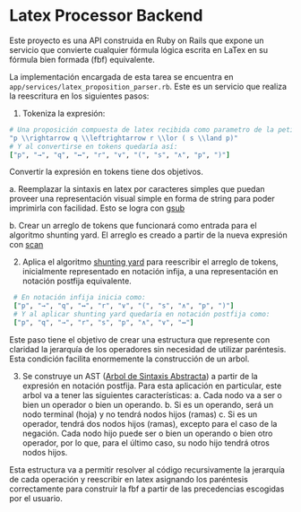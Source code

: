 # Latex Processor Backend

Este proyecto es una API construida en Ruby on Rails que expone un servicio que convierte cualquier fórmula lógica
escrita en LaTex en su fórmula bien formada (fbf) equivalente.

La implementación encargada de esta tarea se encuentra en `app/services/latex_proposition_parser.rb`. Este es un servicio
que realiza la reescritura en los siguientes pasos:
1. Tokeniza la expresión:

  ```ruby
  # Una proposición compuesta de latex recibida como parametro de la peticion se vería así
  "p \\rightarrow q \\leftrightarrow r \\lor ( s \\land p)"
  # Y al convertirse en tokens quedaría así: 
  ["p", "→", "q", "↔", "r", "∨", "(", "s", "∧", "p", ")"]
  ```
  Convertir la expresión en tokens tiene dos objetivos. 
  
  a. Reemplazar la sintaxis en latex por caracteres simples que puedan proveer una representación visual simple en forma de string
  para poder imprimirla con facilidad. Esto se logra con [gsub](https://apidock.com/ruby/String/gsub)
  
  b. Crear un arreglo de tokens que funcionará como entrada para el algoritmo shunting yard. El arreglo es creado a partir
  de la nueva expresión con [scan](https://apidock.com/ruby/String/scan)
  
2. Aplica el algoritmo [shunting yard](https://mathcenter.oxford.emory.edu/site/cs171/shuntingYardAlgorithm/) para reescribir el arreglo de tokens,
inicialmente representado en notación infija, a una representación en notación postfija equivalente.

 ```ruby
  # En notación infija inicia como:
  ["p", "→", "q", "↔", "r", "∨", "(", "s", "∧", "p", ")"]
  # Y al aplicar shunting yard quedaría en notación postfija como: 
  ["p", "q", "→", "r", "s", "p", "∧", "∨", "↔"]
  ```
Este paso tiene el objetivo de crear una estructura que represente con claridad la jerarquía de los operadores sin necesidad de utilizar paréntesis.
Esta condición facilita enormemente la construcción de un arbol.

3. Se construye un AST ([Arbol de Sintaxis Abstracta](https://en.wikipedia.org/wiki/Abstract_syntax_tree)) a partir de la expresión en notación postfija.
Para esta aplicación en particular, este arbol va a tener las siguientes características:
  a. Cada nodo va a ser o bien un operador o bien un operando.
  b. Si es un operando, será un nodo terminal (hoja) y no tendrá nodos hijos (ramas)
  c. Si es un operador, tendrá dos nodos hijos (ramas), excepto para el caso de la negación.
  Cada nodo hijo puede ser o bien un operando o bien otro operador, por lo que, para el último caso,
  su nodo hijo tendrá otros nodos hijos.

Esta estructura va a permitir resolver al código recursivamente la jerarquía de cada operación y reescribir en latex asignando los paréntesis correctamente
para construir la fbf a partir de las precedencias escogidas por el usuario.



